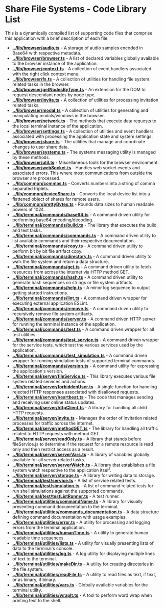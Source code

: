 # Share File Systems - Code Library List
This is a dynamically compiled list of supporting code files that comprise this application with a brief description of each file.

* **[../lib/browser/audio.ts](../lib/browser/audio.ts)**                                                         - A storage of audio samples encoded in Base64 with respective metadata.
* **[../lib/browser/browser.ts](../lib/browser/browser.ts)**                                                     - A list of declared variables globally available to the browser instance of the application.
* **[../lib/browser/context.ts](../lib/browser/context.ts)**                                                     - A collection of event handlers associated with the right click context menu.
* **[../lib/browser/fs.ts](../lib/browser/fs.ts)**                                                               - A collection of utilities for handling file system related tasks in the browser.
* **[../lib/browser/getNodesByType.ts](../lib/browser/getNodesByType.ts)**                                       - An extension for the DOM to request descendant nodes by node type.
* **[../lib/browser/invite.ts](../lib/browser/invite.ts)**                                                       - A collection of utilities for processing invitation related tasks.
* **[../lib/browser/modal.ts](../lib/browser/modal.ts)**                                                         - A collection of utilities for generating and manipulating modals/windows in the browser.
* **[../lib/browser/network.ts](../lib/browser/network.ts)**                                                     - The methods that execute data requests to the local terminal instance of the application.
* **[../lib/browser/settings.ts](../lib/browser/settings.ts)**                                                   - A collection of utilities and event handlers associated with processing the application state and system settings.
* **[../lib/browser/share.ts](../lib/browser/share.ts)**                                                         - The utilities that manage and coordinate changes to user share data.
* **[../lib/browser/systems.ts](../lib/browser/systems.ts)**                                                     - The systems messaging utility is managed by these methods.
* **[../lib/browser/util.ts](../lib/browser/util.ts)**                                                           - Miscellaneous tools for the browser environment.
* **[../lib/browser/webSocket.ts](../lib/browser/webSocket.ts)**                                                 - Handles web socket events and associated errors. This where most communications from outside the browser are processed.
* **[../lib/common/commas.ts](../lib/common/commas.ts)**                                                         - Converts numbers into a string of comma separated triplets.
* **[../lib/common/deviceShare.ts](../lib/common/deviceShare.ts)**                                               - Converts the local device list into a flattened object of shares for remote users.
* **[../lib/common/prettyBytes.ts](../lib/common/prettyBytes.ts)**                                               - Rounds data sizes to human readable powers of 1024.
* **[../lib/terminal/commands/base64.ts](../lib/terminal/commands/base64.ts)**                                   - A command driven utility for performing base64 encoding/decoding.
* **[../lib/terminal/commands/build.ts](../lib/terminal/commands/build.ts)**                                     - The library that executes the build and test tasks.
* **[../lib/terminal/commands/commands.ts](../lib/terminal/commands/commands.ts)**                               - A command driven utility to list available commands and their respective documentation.
* **[../lib/terminal/commands/copy.ts](../lib/terminal/commands/copy.ts)**                                       - A command driven utility to perform bit by bit file artifact copy.
* **[../lib/terminal/commands/directory.ts](../lib/terminal/commands/directory.ts)**                             - A command driven utility to walk the file system and return a data structure.
* **[../lib/terminal/commands/get.ts](../lib/terminal/commands/get.ts)**                                         - A command driven utility to fetch resources from across the internet via HTTP method GET.
* **[../lib/terminal/commands/hash.ts](../lib/terminal/commands/hash.ts)**                                       - A command driven utility to generate hash sequences on strings or file system artifacts.
* **[../lib/terminal/commands/help.ts](../lib/terminal/commands/help.ts)**                                       - A minor log sequence to output getting started instructions.
* **[../lib/terminal/commands/lint.ts](../lib/terminal/commands/lint.ts)**                                       - A command driven wrapper for executing external application ESLint.
* **[../lib/terminal/commands/remove.ts](../lib/terminal/commands/remove.ts)**                                   - A command driven utility to recursively remove file system artifacts.
* **[../lib/terminal/commands/server.ts](../lib/terminal/commands/server.ts)**                                   - A command driven HTTP server for running the terminal instance of the application.
* **[../lib/terminal/commands/test.ts](../lib/terminal/commands/test.ts)**                                       - A command driven wrapper for all test utilities.
* **[../lib/terminal/commands/test_service.ts](../lib/terminal/commands/test_service.ts)**                       - A command driven wrapper for the service tests, which test the various services used by the application.
* **[../lib/terminal/commands/test_simulation.ts](../lib/terminal/commands/test_simulation.ts)**                 - A command driven wrapper for running simulation tests of supported terminal commands.
* **[../lib/terminal/commands/version.ts](../lib/terminal/commands/version.ts)**                                 - A command utility for expressing the application's version.
* **[../lib/terminal/server/fileService.ts](../lib/terminal/server/fileService.ts)**                             - This library executes various file system related services and actions.
* **[../lib/terminal/server/forbiddenUser.ts](../lib/terminal/server/forbiddenUser.ts)**                         - A single function for handling rejected HTTP responses associated with disallowed requests.
* **[../lib/terminal/server/heartbeat.ts](../lib/terminal/server/heartbeat.ts)**                                 - The code that manages sending and receiving user online status updates.
* **[../lib/terminal/server/httpClient.ts](../lib/terminal/server/httpClient.ts)**                               - A library for handling all child HTTP requests.
* **[../lib/terminal/server/invite.ts](../lib/terminal/server/invite.ts)**                                       - Manages the order of invitation related processes for traffic across the internet.
* **[../lib/terminal/server/methodGET.ts](../lib/terminal/server/methodGET.ts)**                                 - The library for handling all traffic related to HTTP requests with method GET.
* **[../lib/terminal/server/readOnly.ts](../lib/terminal/server/readOnly.ts)**                                   - A library that stands before fileService.js to determine if the request for a remote resource is read only and then restrict access as a result.
* **[../lib/terminal/server/serverVars.ts](../lib/terminal/server/serverVars.ts)**                               - A library of variables globally available for all server related tasks.
* **[../lib/terminal/server/serverWatch.ts](../lib/terminal/server/serverWatch.ts)**                             - A library that establishes a file system watch respective to the application itself.
* **[../lib/terminal/server/storage.ts](../lib/terminal/server/storage.ts)**                                     - A library for writing data to storage.
* **[../lib/terminal/test/service.ts](../lib/terminal/test/service.ts)**                                         - A list of service related tests.
* **[../lib/terminal/test/simulation.ts](../lib/terminal/test/simulation.ts)**                                   - A list of command related tests for run shell simulations against the supported commands.
* **[../lib/terminal/test/testListRunner.ts](../lib/terminal/test/testListRunner.ts)**                           - A test runner.
* **[../lib/terminal/utilities/commandName.ts](../lib/terminal/utilities/commandName.ts)**                       - A library for visually presenting command documentation to the terminal.
* **[../lib/terminal/utilities/commands_documentation.ts](../lib/terminal/utilities/commands_documentation.ts)** - A data structure defining command documentation with usage examples.
* **[../lib/terminal/utilities/error.ts](../lib/terminal/utilities/error.ts)**                                   - A utility for processing and logging errors from the terminal application.
* **[../lib/terminal/utilities/humanTime.ts](../lib/terminal/utilities/humanTime.ts)**                           - A utility to generate human readable time sequences.
* **[../lib/terminal/utilities/lists.ts](../lib/terminal/utilities/lists.ts)**                                   - A utility for visually presenting lists of data to the terminal's console.
* **[../lib/terminal/utilities/log.ts](../lib/terminal/utilities/log.ts)**                                       - A log utility for displaying multiple lines of text to the terminal.
* **[../lib/terminal/utilities/makeDir.ts](../lib/terminal/utilities/makeDir.ts)**                               - A utility for creating directories in the file system.
* **[../lib/terminal/utilities/readFile.ts](../lib/terminal/utilities/readFile.ts)**                             - A utility to read files as text, if text, or as binary, if binary.
* **[../lib/terminal/utilities/vars.ts](../lib/terminal/utilities/vars.ts)**                                     - Globally available variables for the terminal utility.
* **[../lib/terminal/utilities/wrapIt.ts](../lib/terminal/utilities/wrapIt.ts)**                                 - A tool to perform word wrap when printing text to the shell.